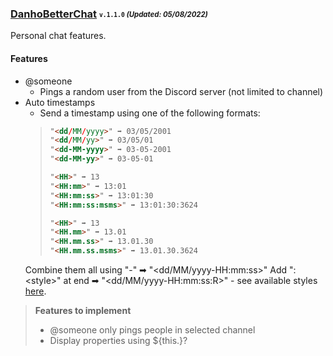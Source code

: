 ### [DanhoBetterChat](/dist/bd/DanhoBetterChat.plugin.js) <sub><sup>`v.1.1.0` *(Updated: 05/08/2022)*</sup></sub>
Personal chat features.

#### Features
* @someone
    - Pings a random user from the Discord server (not limited to channel)
* Auto timestamps
    - Send a timestamp using one of the following formats:
    > ```html
    > "<dd/MM/yyyy>" ➡ 03/05/2001
    > "<dd/MM/yy>" ➡ 03/05/01
    > "<dd-MM-yyyy>" ➡ 03-05-2001
    > "<dd-MM-yy>" ➡ 03-05-01
    >
    > "<HH>" ➡ 13
    > "<HH:mm>" ➡ 13:01
    > "<HH:mm:ss>" ➡ 13:01:30
    > "<HH:mm:ss:msms>" ➡ 13:01:30:3624
    >
    > "<HH>" ➡ 13
    > "<HH.mm>" ➡ 13.01
    > "<HH.mm.ss>" ➡ 13.01.30
    > "<HH.mm.ss.msms>" ➡ 13.01.30.3624
    >```
    Combine them all using "-" ➡ "<dd/MM/yyyy-HH:mm:ss>"
    Add ":\<style>" at end ➡ "<dd/MM/yyyy-HH:mm:ss:R>" - see available styles [here](https://discord.com/developers/docs/reference#message-formatting-timestamp-styles).

> **Features to implement**
> * @someone only pings people in selected channel
> * Display properties using ${this.<property>}?